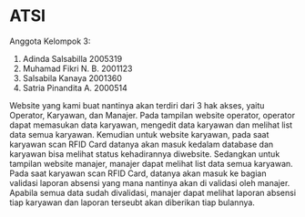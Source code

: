 # ATSI

Anggota Kelompok 3:
1. Adinda Salsabilla	 	 2005319
2. Muhamad Fikri N. B.	 	 2001123
3. Salsabila Kanaya		 2001360
4. Satria Pinandita A.		 2000514

Website yang kami buat nantinya akan terdiri dari 3 hak akses, yaitu Operator, Karyawan, dan Manajer. Pada tampilan website operator, operator dapat memasukan data karyawan, mengedit data karyawan dan melihat list data semua karyawan. Kemudian untuk website karyawan, pada saat karyawan scan RFID Card datanya akan masuk kedalam database dan karyawan bisa melihat status kehadirannya diwebsite. Sedangkan untuk tampilan website manajer, manajer dapat melihat list data semua karyawan. Pada saat karyawan scan RFID Card, datanya akan masuk ke bagian validasi laporan absensi yang mana nantinya akan di validasi oleh manajer. Apabila semua data sudah divalidasi, manajer dapat melihat laporan absensi tiap karyawan dan laporan terseubt akan diberikan tiap bulannya. 
